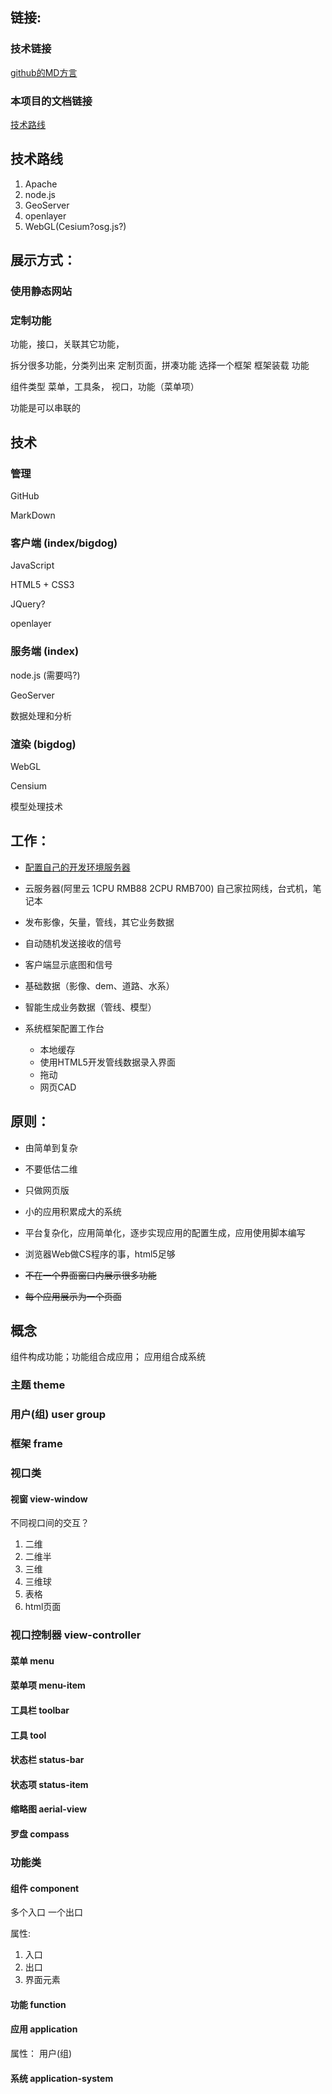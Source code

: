 ## 链接:

### 技术链接

[github的MD方言](https://github.com/guodongxiaren/README/blob/master/README.md)

### 本项目的文档链接

[技术路线](./技术路线.md)

## 技术路线

1. Apache
1. node.js
1. GeoServer
1. openlayer
1. WebGL(Cesium?osg.js?)

## 展示方式：

### 使用静态网站

### 定制功能

功能，接口，关联其它功能，

拆分很多功能，分类列出来
定制页面，拼凑功能
选择一个框架
框架装载 功能

组件类型 菜单，工具条， 视口，功能（菜单项）

功能是可以串联的

##  技术

### 管理

GitHub

MarkDown

### 客户端 (index/bigdog)

JavaScript

HTML5 + CSS3

JQuery?

openlayer

### 服务端 (index)

node.js (需要吗?)

GeoServer

数据处理和分析

### 渲染 (bigdog)

WebGL

Censium

模型处理技术


## 工作：

* [配置自己的开发环境服务器](./setup-config-circumstance.md)

* 云服务器(阿里云 1CPU RMB88  2CPU RMB700) 自己家拉网线，台式机，笔记本

* 发布影像，矢量，管线，其它业务数据

* 自动随机发送接收的信号

* 客户端显示底图和信号

* 基础数据（影像、dem、道路、水系）

* 智能生成业务数据（管线、模型）

* 系统框架配置工作台

    * 本地缓存
    * 使用HTML5开发管线数据录入界面
    * 拖动
    * 网页CAD

## 原则：

* 由简单到复杂
* 不要低估二维
* 只做网页版
* 小的应用积累成大的系统
* 平台复杂化，应用简单化，逐步实现应用的配置生成，应用使用脚本编写
* 浏览器Web做CS程序的事，html5足够


* ~~不在一个界面窗口内展示很多功能~~
* ~~每个应用展示为一个页面~~

## 概念

组件构成功能；功能组合成应用； 应用组合成系统

### 主题 theme

### 用户(组) user group

### 框架 frame

### 视口类

#### 视窗 view-window

不同视口间的交互？

1. 二维
1. 二维半
1. 三维
1. 三维球
1. 表格
1. html页面

### 视口控制器 view-controller

#### 菜单 menu

#### 菜单项 menu-item

#### 工具栏 toolbar

#### 工具 tool

#### 状态栏 status-bar

#### 状态项 status-item

#### 缩略图 aerial-view

#### 罗盘 compass

### 功能类

#### 组件 component

多个入口
一个出口

属性:

1. 入口
1. 出口
1. 界面元素

#### 功能 function

#### 应用 application

属性：
用户(组)

#### 系统 application-system